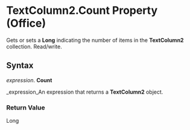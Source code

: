 
# TextColumn2.Count Property (Office)

Gets or sets a  **Long** indicating the number of items in the **TextColumn2** collection. Read/write.


## Syntax

 _expression_. **Count**

 _expression_An expression that returns a  **TextColumn2** object.


### Return Value

Long

